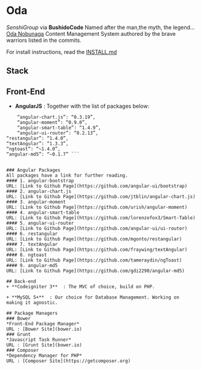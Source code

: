 # Oda
*SenshiGroup* via **BushidoCode**
Named after the man,the myth, the legend…[Oda Nobunaga](http://en.wikipedia.org/wiki/Oda_Nobunaga)
Content Management System authored by the brave warriors listed in the commits.

For install instructions, read the [INSTALL.md](INSTALL.md)

## Stack
## Front-End
+ **AngularJS** : Together with the list of packages below:
``` “angular-bootstrap”: “~0.13.0”,
    “angular-chart.js”: “0.3.19”,
    “angular-moment”: “0.9.0”,
    “angular-smart-table”: “1.4.9”,
    “angular-ui-router”: “0.2.13”,
“restangular”: “1.4.0”,
“textAngular”: “1.3.3”,
“ngtoast”: “~1.4.0”,
“angular-md5”: “~0.1.7” ```


### Angular Packages
All packages have a link for further reading.
#### 1. angular-bootstrap 
URL: [Link to Github Page](https://github.com/angular-ui/bootstrap)
#### 2. angular-chart.js
URL: [Link to Github Page](https://github.com/jtblin/angular-chart.js)
#### 3. angular-moment
URL: [Link to Github Page](https://github.com/urish/angular-moment)
#### 4. angular-smart-table
URL: [Link to Github Page](https://github.com/lorenzofox3/Smart-Table)
#### 5. angular-ui-router
URL: [Link to Github Page](https://github.com/angular-ui/ui-router)
#### 6. restangular
URL: [Link to Github Page](https://github.com/mgonto/restangular)
#### 7. textAngular
URL: [Link to Github Page](https://github.com/fraywing/textAngular)
#### 8. ngtoast
URL: [Link to Github Page](https://github.com/tameraydin/ngToast)
#### 9. angular-md5
URL: [Link to Github Page](https://github.com/gdi2290/angular-md5)

## Back-end
+ **Codeigniter 3**  : The MVC of choice, build on PHP.

+ **MySQL 5+**  : Our choice for Database Management. Working on making it agnostic.

## Package Managers
### Bower
*Front-End Package Manager*
URL : [Bower Site](bower.io)
### Grunt
*Javascript Task Runner*
URL : [Grunt Site](bower.io)
### Composer
*Dependency Manager for PHP*
URL : [Composer Site](https://getcomposer.org) 


